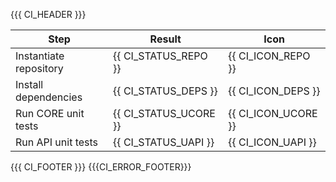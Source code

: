 {{{ CI_HEADER }}}

| Step                   | Result                 | Icon                 |
| ---------------------- | ---------------------- | -------------------- |
| Instantiate repository | {{ CI_STATUS_REPO }}   | {{ CI_ICON_REPO }}   |
| Install dependencies   | {{ CI_STATUS_DEPS }}   | {{ CI_ICON_DEPS }}   |
| Run CORE unit tests    | {{ CI_STATUS_UCORE }}  | {{ CI_ICON_UCORE }}  |
| Run API unit tests     | {{ CI_STATUS_UAPI }}   | {{ CI_ICON_UAPI }}   |

{{{ CI_FOOTER }}}
{{{CI_ERROR_FOOTER}}}

